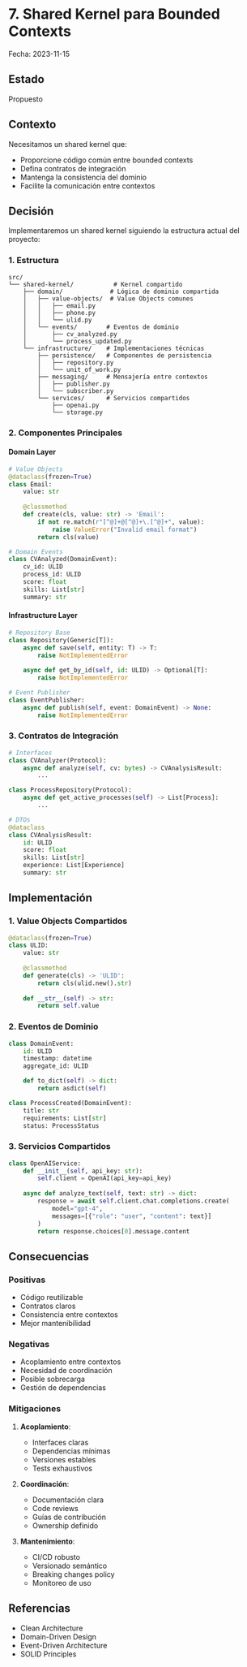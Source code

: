 # 7. Shared Kernel para Bounded Contexts

Fecha: 2023-11-15

## Estado

Propuesto

## Contexto

Necesitamos un shared kernel que:
- Proporcione código común entre bounded contexts
- Defina contratos de integración
- Mantenga la consistencia del dominio
- Facilite la comunicación entre contextos

## Decisión

Implementaremos un shared kernel siguiendo la estructura actual del proyecto:

### 1. Estructura
```
src/
└── shared-kernel/           # Kernel compartido
    ├── domain/             # Lógica de dominio compartida
    │   ├── value-objects/  # Value Objects comunes
    │   │   ├── email.py
    │   │   ├── phone.py
    │   │   └── ulid.py
    │   └── events/        # Eventos de dominio
    │       ├── cv_analyzed.py
    │       └── process_updated.py
    └── infrastructure/    # Implementaciones técnicas
        ├── persistence/   # Componentes de persistencia
        │   ├── repository.py
        │   └── unit_of_work.py
        ├── messaging/     # Mensajería entre contextos
        │   ├── publisher.py
        │   └── subscriber.py
        └── services/      # Servicios compartidos
            ├── openai.py
            └── storage.py
```

### 2. Componentes Principales

#### Domain Layer
```python
# Value Objects
@dataclass(frozen=True)
class Email:
    value: str
    
    @classmethod
    def create(cls, value: str) -> 'Email':
        if not re.match(r"[^@]+@[^@]+\.[^@]+", value):
            raise ValueError("Invalid email format")
        return cls(value)

# Domain Events
class CVAnalyzed(DomainEvent):
    cv_id: ULID
    process_id: ULID
    score: float
    skills: List[str]
    summary: str
```

#### Infrastructure Layer
```python
# Repository Base
class Repository(Generic[T]):
    async def save(self, entity: T) -> T:
        raise NotImplementedError
    
    async def get_by_id(self, id: ULID) -> Optional[T]:
        raise NotImplementedError

# Event Publisher
class EventPublisher:
    async def publish(self, event: DomainEvent) -> None:
        raise NotImplementedError
```

### 3. Contratos de Integración
```python
# Interfaces
class CVAnalyzer(Protocol):
    async def analyze(self, cv: bytes) -> CVAnalysisResult:
        ...

class ProcessRepository(Protocol):
    async def get_active_processes(self) -> List[Process]:
        ...

# DTOs
@dataclass
class CVAnalysisResult:
    id: ULID
    score: float
    skills: List[str]
    experience: List[Experience]
    summary: str
```

## Implementación

### 1. Value Objects Compartidos
```python
@dataclass(frozen=True)
class ULID:
    value: str
    
    @classmethod
    def generate(cls) -> 'ULID':
        return cls(ulid.new().str)
    
    def __str__(self) -> str:
        return self.value
```

### 2. Eventos de Dominio
```python
class DomainEvent:
    id: ULID
    timestamp: datetime
    aggregate_id: ULID

    def to_dict(self) -> dict:
        return asdict(self)

class ProcessCreated(DomainEvent):
    title: str
    requirements: List[str]
    status: ProcessStatus
```

### 3. Servicios Compartidos
```python
class OpenAIService:
    def __init__(self, api_key: str):
        self.client = OpenAI(api_key=api_key)
    
    async def analyze_text(self, text: str) -> dict:
        response = await self.client.chat.completions.create(
            model="gpt-4",
            messages=[{"role": "user", "content": text}]
        )
        return response.choices[0].message.content
```

## Consecuencias

### Positivas
- Código reutilizable
- Contratos claros
- Consistencia entre contextos
- Mejor mantenibilidad

### Negativas
- Acoplamiento entre contextos
- Necesidad de coordinación
- Posible sobrecarga
- Gestión de dependencias

### Mitigaciones

1. **Acoplamiento**:
   - Interfaces claras
   - Dependencias mínimas
   - Versiones estables
   - Tests exhaustivos

2. **Coordinación**:
   - Documentación clara
   - Code reviews
   - Guías de contribución
   - Ownership definido

3. **Mantenimiento**:
   - CI/CD robusto
   - Versionado semántico
   - Breaking changes policy
   - Monitoreo de uso

## Referencias
- Clean Architecture
- Domain-Driven Design
- Event-Driven Architecture
- SOLID Principles
